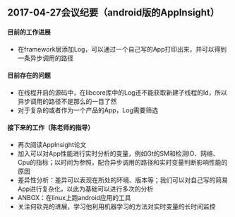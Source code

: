 ## 2017-04-27会议纪要（android版的AppInsight）
#### 目前的工作进展
 - 在framework层添加Log，可以通过一个自己写的App打印出来，并可以得到一条异步调用的路径
#### 目前存在的问题
 - 在线程开启的源码中，在libcore库中的Log还不能获取新建子线程的Id，所以异步调用的路径不是那么的一目了然
 - 对于复杂的或者作为一个产品的App，Log需要筛选
#### 接下来的工作（陈老师的指导）
 - 再次阅读AppInsight论文
 - 加入可以对App性能进行实时分析的变量，例如Gt的SM和检测IO、网络、Cpu的指标；以时间为参照，配合异步调用的路径和实时变量判断影响性能的原因
 - 差异性分析：差异可以表现在所处的环境、版本等；我们可以对自己写的简易App进行复杂化，以此为基础可以进行多次的分析
 - ANBOX：在linux上跑android应用的工具
 - 关注何钦尧的进展，学习他利用机器学习的方法对实时变量的长时间监控
